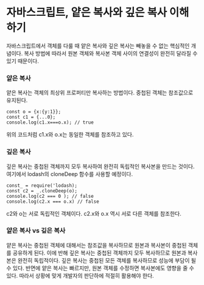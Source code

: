 # 자바스크립트, 얕은 복사와 깊은 복사 이해하기

자바스크립트에서 객체를 다룰 때 얕은 복사와 깊은 복사는 빼놓을 수 없는 핵심적인 개념이다. 복사 방법에 따라서 원본 객체와 복사본 객체 사이의 연결성이 완전히 달라질 수 있기 때문이다.

### 얕은 복사

얕은 복사는 객체의 최상위 프로퍼티만 복사하는 방법이다. 중첩된 객체는 참조값으로 유지된다.

```
const o = {x:{y:1}};
const c1 = {...0};
console.log(c1.x===o.x); // true
```

위의 코드처럼 c1.x와 o.x는 동일한 객체를 참조하고 있다.

### 깊은 복사

깊은 복사는 중첩된 객체까지 모두 복사하여 완전히 독립적인 복사본을 만드는 것이다. 여기에서 lodash의 cloneDeep 함수를 사용할 예정이다.

```
const_ = require('lodash);
const c2 = _.cloneDeep(o);
console.log(c2 === 0 ); // false
console.log(c2.x === o.x) // false
```

c2와 o는 서로 독립적인 객체이다. c2.x와 o.x 역시 서로 다른 객체를 참조한다.

### 얕은 복사 vs 깊은 복사

얕은 복사는 중첩된 객체에 대해서는 참조값을 복사하므로 원본과 복사본이 중첩된 객체를 공유하게 된다. 이에 반해 깊은 복사는 중첩된 객체까지 모두 복사하므로 원본과 복사본은 완전히 독립적이다. 깊은 복사는 중첩된 모든 객체를 복사하므로 성능에 부담이 될 수 있다. 반면에 얕은 복사는 빠르지만, 원본 객체를 수정하면 복사본에도 영향을 줄 수 있다. 따라서 상황에 맞게 개발자의 판단하에 적절히 활용해야 한다.
